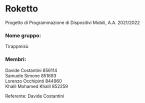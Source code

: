 # Roketto
Progetto di Programmazione di Dispositivi Mobili, A.A. 2021/2022

### Nome gruppo:
Tirappmisù

### Membri:
Davide Costantini 856114  
Samuele Simone 851693  
Lorenzo Occhipinti 844960  
Khalil Mohamed Khalil 852259  
  
Referente: Davide Costantini
